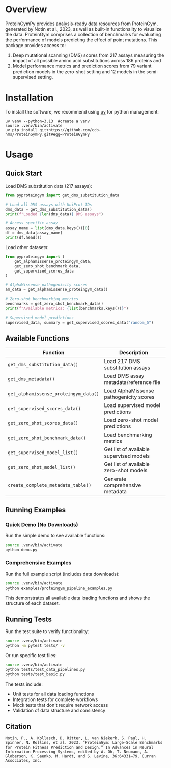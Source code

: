 # Overview
ProteinGymPy provides analysis-ready data resources from ProteinGym, generated by Notin et al., 2023, as well as built-in functionality to visualize the data. ProteinGym comprises a collection of benchmarks for evaluating the performance of models predicting the effect of point mutations. This package provides access to:

1. Deep mutational scanning (DMS) scores from 217 assays measuring the impact of all possible amino acid substitutions across 186 proteins and
2. Model performance metrics and prediction scores from 79 variant prediction models in the zero-shot setting and 12 models in the semi-supervised setting.


# Installation
To install the software, we recommend using [uv](https://docs.astral.sh/uv/#installation) for python management:

```
uv venv --python=3.13  #create a venv
source .venv/bin/activate 
uv pip install git+https://github.com/ccb-hms/ProteinGymPy.git#egg=ProteinGymPy
```

# Usage

## Quick Start

Load DMS substitution data (217 assays):
```python
from pyproteingym import get_dms_substitution_data

# Load all DMS assays with UniProt IDs  
dms_data = get_dms_substitution_data()
print(f"Loaded {len(dms_data)} DMS assays")

# Access specific assay
assay_name = list(dms_data.keys())[0]
df = dms_data[assay_name]
print(df.head())
```

Load other datasets:
```python
from pyproteingym import (
    get_alphamissense_proteingym_data,
    get_zero_shot_benchmark_data,
    get_supervised_scores_data
)

# AlphaMissense pathogenicity scores
am_data = get_alphamissense_proteingym_data()

# Zero-shot benchmarking metrics  
benchmarks = get_zero_shot_benchmark_data()
print(f"Available metrics: {list(benchmarks.keys())}")

# Supervised model predictions
supervised_data, summary = get_supervised_scores_data("random_5")
```

## Available Functions

| Function | Description |
|----------|-------------|
| `get_dms_substitution_data()` | Load 217 DMS substitution assays |
| `get_dms_metadata()` | Load DMS assay metadata/reference file |
| `get_alphamissense_proteingym_data()` | Load AlphaMissense pathogenicity scores |
| `get_supervised_scores_data()` | Load supervised model predictions |
| `get_zero_shot_scores_data()` | Load zero-shot model predictions |
| `get_zero_shot_benchmark_data()` | Load benchmarking metrics |
| `get_supervised_model_list()` | Get list of available supervised models |
| `get_zero_shot_model_list()` | Get list of available zero-shot models |
| `create_complete_metadata_table()` | Generate comprehensive metadata |

## Running Examples

### Quick Demo (No Downloads)
Run the simple demo to see available functions:
```bash
source .venv/bin/activate
python demo.py
```

### Comprehensive Examples
Run the full example script (includes data downloads):
```bash
source .venv/bin/activate
python examples/proteingym_pipeline_examples.py
```

This demonstrates all available data loading functions and shows the structure of each dataset.

## Running Tests

Run the test suite to verify functionality:
```bash
source .venv/bin/activate
python -m pytest tests/ -v
```

Or run specific test files:
```bash
source .venv/bin/activate  
python tests/test_data_pipelines.py
python tests/test_basic.py
```

The tests include:
- Unit tests for all data loading functions
- Integration tests for complete workflows  
- Mock tests that don't require network access
- Validation of data structure and consistency

## Citation
```
Notin, P., A. Kollasch, D. Ritter, L. van Niekerk, S. Paul, H. Spinner, N. Rollins, et al. 2023. “ProteinGym: Large-Scale Benchmarks for Protein Fitness Prediction and Design.” In Advances in Neural Information Processing Systems, edited by A. Oh, T. Neumann, A. Globerson, K. Saenko, M. Hardt, and S. Levine, 36:64331–79. Curran Associates, Inc.
```

